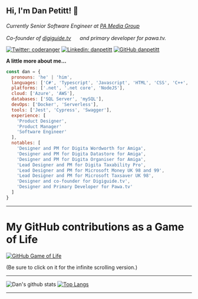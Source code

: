 <h2> Hi, I'm Dan Petitt! 👋</h2>

<p>
<em>
Currently Senior Software Engineer at <a href="http://pa.media">PA Media Group</a> <img src="https://pa.media/wp-content/themes/pa-site/favicon/favicon-16x16.png" style="width:16px;height:16px;">

Co-founder of <a href="http://digiguide.tv">digiguide.tv</a> <img src="https://digiguide.tv/i/favicon.png" style="width:16px;height:16px;"> and primary developer for pawa.tv. 
</em>
</p>

[![Twitter: coderanger](https://img.shields.io/twitter/follow/coderanger?style=social)](https://twitter.com/coderanger)
[![Linkedin: danpetitt](https://img.shields.io/badge/-danpetitt-blue?style=flat-square&logo=Linkedin&logoColor=white&link=https://www.linkedin.com/in/danpetitt/)](https://www.linkedin.com/in/danpetitt/)
[![GitHub danpetitt](https://img.shields.io/github/followers/danpetitt?label=follow&style=social)](https://github.com/danpetitt)


**A little more about me...**

```javascript
const dan = {
  pronouns: 'he' | 'him',
  languages: ['C#', 'Typescript', 'Javascript', 'HTML', 'CSS', 'C++', 'C'],
  platforms: ['.net', '.net core', 'NodeJS'],
  cloud: ['Azure', 'AWS'],
  databases: ['SQL Server', 'mySQL'],
  devOps: ['Docker', 'Serverless'],
  tools: ['Jest', 'Cypress', 'Swagger'],
  experience: [
    'Product Designer',
    'Product Manager'
    'Software Engineer'
  ],
  notables: [
    'Designer and PM for Digita Wordworth for Amiga',
    'Designer and PM for Digita Datastore for Amiga',
    'Designer and PM for Digita Organiser for Amiga',
    'Lead Designer and PM for Digita Taxability Pro',
    'Lead Designer and PM for Microsoft Money UK 98 and 99',
    'Lead Designer and PM for Microsoft Taxsaver UK 98',
    'Designer and co-founder for Digiguide.tv',
    'Designer and Primary Developer for Pawa.tv'
  ]
}
```
---

# My GitHub contributions as a Game of Life

[![GitHub Game of Life](https://eur02.safelinks.protection.outlook.com/?url=https%3A%2F%2Fgithub4life.herokuapp.com%2Fethomson.gif%3Fz%3D6&amp;data=04%7C01%7CDan.Petitt%40pamediagroup.com%7Ccabf556684124144548e08d89c9fd122%7C8aea8e714fae4a2b83fc4d84bc2355a2%7C0%7C0%7C637431557509800916%7CUnknown%7CTWFpbGZsb3d8eyJWIjoiMC4wLjAwMDAiLCJQIjoiV2luMzIiLCJBTiI6Ik1haWwiLCJXVCI6Mn0%3D%7C1000&amp;sdata=8We9As7SuQiSSyJ9L7gcIb1cb3vXk6laXgD%2B5CdDRUc%3D&amp;reserved=0)](https://eur02.safelinks.protection.outlook.com/?url=https%3A%2F%2Fgithub4life.herokuapp.com%2Fethomson&amp;data=04%7C01%7CDan.Petitt%40pamediagroup.com%7Ccabf556684124144548e08d89c9fd122%7C8aea8e714fae4a2b83fc4d84bc2355a2%7C0%7C0%7C637431557509800916%7CUnknown%7CTWFpbGZsb3d8eyJWIjoiMC4wLjAwMDAiLCJQIjoiV2luMzIiLCJBTiI6Ik1haWwiLCJXVCI6Mn0%3D%7C1000&amp;sdata=81JMSoXNtMW4nlRr%2FSUS1GKuUq8vTdjZeWr%2B0eIRz7M%3D&amp;reserved=0)

(Be sure to click on it for the infinite scrolling version.)

---

![Dan's github stats](https://github-readme-stats.vercel.app/api?username=danpetitt&count_private=true) [![Top Langs](https://github-readme-stats.vercel.app/api/top-langs/?username=danpetitt&layout=compact)](https://github.com/danpetitt/)

---
